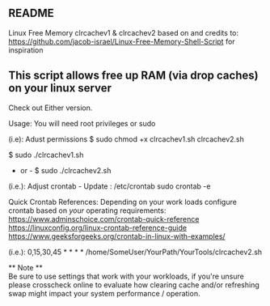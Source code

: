 README
--------------------------------------------
Linux Free Memory 
clrcachev1 & clrcachev2 based on and credits to:
 https://github.com/jacob-israel/Linux-Free-Memory-Shell-Script for inspiration

This script allows free up RAM (via drop caches) on your linux server
--------------------------------------------
Check out Either version.

Usage: 
You will need root privileges or sudo

(i.e): Adust permissions
$ sudo chmod +x clrcachev1.sh clrcachev2.sh

$ sudo ./clrcachev1.sh 
- or - 
$ sudo ./clrcachev2.sh

(i.e.): Adjust crontab - Update : /etc/crontab
sudo crontab -e

Quick Crontab References: Depending on your work loads configure crontab based on *your* operating requirements: 
https://www.adminschoice.com/crontab-quick-reference
https://linuxconfig.org/linux-crontab-reference-guide
https://www.geeksforgeeks.org/crontab-in-linux-with-examples/

(i.e.):
0,15,30,45 * * * * /home/SomeUser/YourPath/YourTools/clrcachev2.sh 

** Note **   
Be sure to use settings that work with your workloads, if you're unsure please crosscheck online to evaluate how clearing cache and/or refreshing swap might impact your system performance / operation.






